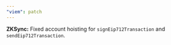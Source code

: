 ```yaml
---
"viem": patch
---
```


**ZKSync:** Fixed account hoisting for `signEip712Transaction` and `sendEip712Transaction`.
